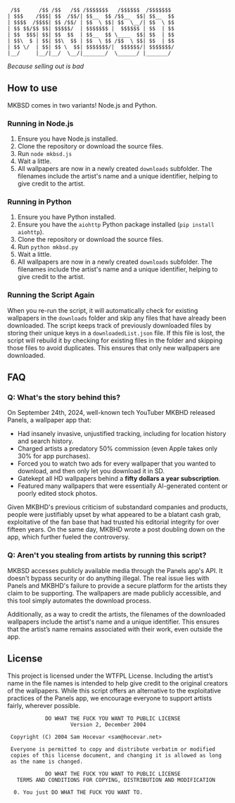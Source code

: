 ```
 /$$      /$$ /$$   /$$ /$$$$$$$   /$$$$$$  /$$$$$$$ 
| $$$    /$$$| $$  /$$/| $$__  $$ /$$__  $$| $$__  $$
| $$$$  /$$$$| $$ /$$/ | $$  \ $$| $$  \__/| $$  \ $$
| $$ $$/$$ $$| $$$$$/  | $$$$$$$ |  $$$$$$ | $$  | $$
| $$  $$$| $$| $$  $$  | $$__  $$ \____  $$| $$  | $$
| $$\  $ | $$| $$\  $$ | $$  \ $$ /$$  \ $$| $$  | $$
| $$ \/  | $$| $$ \  $$| $$$$$$$/|  $$$$$$/| $$$$$$$/
|__/     |__/|__/  \__/|_______/  \______/ |_______/ 
```

_Because selling out is bad_

## How to use

MKBSD comes in two variants! Node.js and Python.

### Running in Node.js

1. Ensure you have Node.js installed.
2. Clone the repository or download the source files.
3. Run `node mkbsd.js`
4. Wait a little.
5. All wallpapers are now in a newly created `downloads` subfolder. The filenames include the artist's name and a unique identifier, helping to give credit to the artist.

### Running in Python

1. Ensure you have Python installed.
2. Ensure you have the `aiohttp` Python package installed (`pip install aiohttp`).
3. Clone the repository or download the source files.
4. Run `python mkbsd.py`
5. Wait a little.
6. All wallpapers are now in a newly created `downloads` subfolder. The filenames include the artist's name and a unique identifier, helping to give credit to the artist.

### Running the Script Again

When you re-run the script, it will automatically check for existing wallpapers in the `downloads` folder and skip any files that have already been downloaded. The script keeps track of previously downloaded files by storing their unique keys in a `downloadedList.json` file. If this file is lost, the script will rebuild it by checking for existing files in the folder and skipping those files to avoid duplicates. This ensures that only new wallpapers are downloaded.

## FAQ

### Q: What's the story behind this?

On September 24th, 2024, well-known tech YouTuber MKBHD released Panels, a wallpaper app that:

- Had insanely invasive, unjustified tracking, including for location history and search history.
- Charged artists a predatory 50% commission (even Apple takes only 30% for app purchases).
- Forced you to watch two ads for every wallpaper that you wanted to download, and then only let you download it in SD.
- Gatekept all HD wallpapers behind a **fifty dollars a year subscription**.
- Featured many wallpapers that were essentially AI-generated content or poorly edited stock photos.

Given MKBHD's previous criticism of substandard companies and products, people were justifiably upset by what appeared to be a blatant cash grab, exploitative of the fan base that had trusted his editorial integrity for over fifteen years. On the same day, MKBHD wrote a post doubling down on the app, which further fueled the controversy.

### Q: Aren't you stealing from artists by running this script?

MKBSD accesses publicly available media through the Panels app's API. It doesn't bypass security or do anything illegal. The real issue lies with Panels and MKBHD's failure to provide a secure platform for the artists they claim to be supporting. The wallpapers are made publicly accessible, and this tool simply automates the download process.

Additionally, as a way to credit the artists, the filenames of the downloaded wallpapers include the artist's name and a unique identifier. This ensures that the artist’s name remains associated with their work, even outside the app.

## License

This project is licensed under the WTFPL License. Including the artist’s name in the file names is intended to help give credit to the original creators of the wallpapers. While this script offers an alternative to the exploitative practices of the Panels app, we encourage everyone to support artists fairly, wherever possible.


```
            DO WHAT THE FUCK YOU WANT TO PUBLIC LICENSE
                    Version 2, December 2004

 Copyright (C) 2004 Sam Hocevar <sam@hocevar.net>

 Everyone is permitted to copy and distribute verbatim or modified
 copies of this license document, and changing it is allowed as long
 as the name is changed.

            DO WHAT THE FUCK YOU WANT TO PUBLIC LICENSE
   TERMS AND CONDITIONS FOR COPYING, DISTRIBUTION AND MODIFICATION

  0. You just DO WHAT THE FUCK YOU WANT TO.
```
